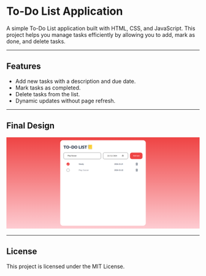 # To-Do List Application

A simple To-Do List application built with HTML, CSS, and JavaScript. This project helps you manage tasks efficiently by allowing you to add, mark as done, and delete tasks.

---

## Features

- Add new tasks with a description and due date.
- Mark tasks as completed.
- Delete tasks from the list.
- Dynamic updates without page refresh.

---

## Final Design

![Application Design](images/design.png)

---

## License

This project is licensed under the MIT License.


